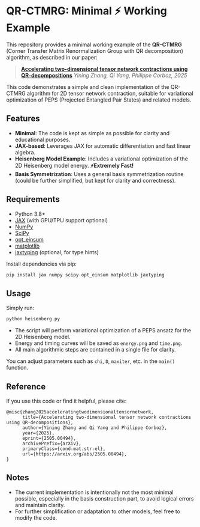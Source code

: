 # QR-CTMRG: Minimal ⚡️ Working Example

This repository provides a minimal working example of the **QR-CTMRG** (Corner Transfer Matrix Renormalization Group with QR decomposition) algorithm, as described in our paper:

> **[Accelerating two-dimensional tensor network contractions using QR-decompositions](https://arxiv.org/abs/2505.00494)**
> *Yining Zhang, Qi Yang, Philippe Corboz, 2025*

This code demonstrates a simple and clean implementation of the QR-CTMRG algorithm for 2D tensor network contraction, suitable for variational optimization of PEPS (Projected Entangled Pair States) and related models.

## Features

- **Minimal**: The code is kept as simple as possible for clarity and educational purposes.
- **JAX-based**: Leverages JAX for automatic differentiation and fast linear algebra.
- **Heisenberg Model Example**: Includes a variational optimization of the 2D Heisenberg model energy. **⚡️Extremely Fast!**
- **Basis Symmetrization**: Uses a general basis symmetrization routine (could be further simplified, but kept for clarity and correctness).

## Requirements

- Python 3.8+
- [JAX](https://github.com/google/jax) (with GPU/TPU support optional)
- [NumPy](https://numpy.org/)
- [SciPy](https://scipy.org/)
- [opt_einsum](https://optimized-einsum.readthedocs.io/)
- [matplotlib](https://matplotlib.org/)
- [jaxtyping](https://github.com/google/jaxtyping) (optional, for type hints)

Install dependencies via pip:

```bash
pip install jax numpy scipy opt_einsum matplotlib jaxtyping
```

## Usage

Simply run:

```bash
python heisenberg.py
```

- The script will perform variational optimization of a PEPS ansatz for the 2D Heisenberg model.
- Energy and timing curves will be saved as `energy.png` and `time.png`.
- All main algorithmic steps are contained in a single file for clarity.

You can adjust parameters such as `chi`, `D`, `maxiter`, etc. in the `main()` function.

## Reference

If you use this code or find it helpful, please cite:

```
@misc{zhang2025acceleratingtwodimensionaltensornetwork,
      title={Accelerating two-dimensional tensor network contractions using QR-decompositions}, 
      author={Yining Zhang and Qi Yang and Philippe Corboz},
      year={2025},
      eprint={2505.00494},
      archivePrefix={arXiv},
      primaryClass={cond-mat.str-el},
      url={https://arxiv.org/abs/2505.00494}, 
}
```

## Notes

- The current implementation is intentionally not the most minimal possible, especially in the basis construction part, to avoid logical errors and maintain clarity.
- For further simplification or adaptation to other models, feel free to modify the code.